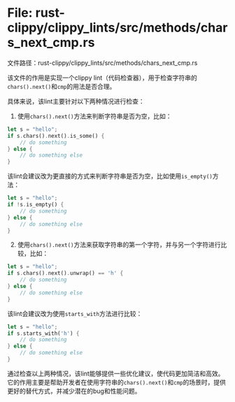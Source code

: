 # File: rust-clippy/clippy_lints/src/methods/chars_next_cmp.rs

文件路径：rust-clippy/clippy_lints/src/methods/chars_next_cmp.rs

该文件的作用是实现一个clippy lint（代码检查器），用于检查字符串的`chars().next()`和`cmp`的用法是否合理。

具体来说，该lint主要针对以下两种情况进行检查：

1. 使用`chars().next()`方法来判断字符串是否为空，比如：

```rust
let s = "hello";
if s.chars().next().is_some() {
    // do something
} else {
    // do something else
}
```

该lint会建议改为更直接的方式来判断字符串是否为空，比如使用`is_empty()`方法：

```rust
let s = "hello";
if !s.is_empty() {
    // do something
} else {
    // do something else
}
```

2. 使用`chars().next()`方法来获取字符串的第一个字符，并与另一个字符进行比较，比如：

```rust
let s = "hello";
if s.chars().next().unwrap() == 'h' {
    // do something
} else {
    // do something else
}
```

该lint会建议改为使用`starts_with`方法进行比较：

```rust
let s = "hello";
if s.starts_with('h') {
    // do something
} else {
    // do something else
}
```

通过检查以上两种情况，该lint能够提供一些优化建议，使代码更加简洁和高效。它的作用主要是帮助开发者在使用字符串的`chars().next()`和`cmp`的场景时，提供更好的替代方式，并减少潜在的bug和性能问题。

